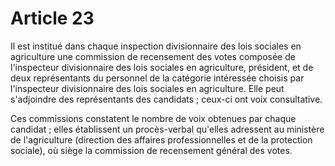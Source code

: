# Article 23

Il est institué dans chaque inspection divisionnaire des lois sociales en agriculture une commission de recensement des votes composée de l'inspecteur divisionnaire des lois sociales en agriculture, président, et de deux représentants du personnel de la catégorie intéressée choisis par l'inspecteur divisionnaire des lois sociales en agriculture. Elle peut s'adjoindre des représentants des candidats ; ceux-ci ont voix consultative.

Ces commissions constatent le nombre de voix obtenues par chaque candidat ; elles établissent un procès-verbal qu'elles adressent au ministère de l'agriculture (direction des affaires professionnelles et de la protection sociale), où siège la commission de recensement général des votes.
